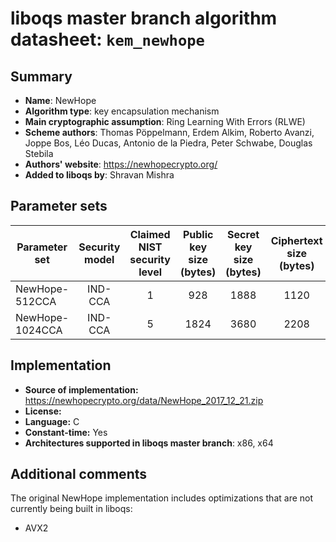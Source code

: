liboqs master branch algorithm datasheet: `kem_newhope`
========================================================

Summary
-------

- **Name**: NewHope 
- **Algorithm type**: key encapsulation mechanism
- **Main cryptographic assumption**: Ring Learning With Errors (RLWE)
- **Scheme authors**: Thomas Pöppelmann, Erdem Alkim, Roberto Avanzi, Joppe Bos, Léo Ducas, Antonio de la Piedra, Peter Schwabe, Douglas Stebila 
- **Authors' website**: https://newhopecrypto.org/
- **Added to liboqs by**: Shravan Mishra 

Parameter sets
--------------

| Parameter set       | Security model | Claimed NIST security level | Public key size (bytes) | Secret key size (bytes) | Ciphertext size (bytes) | Shared secret size (bytes) |
|---------------------|:--------------:|:---------------------------:|:-----------------------:|:-----------------------:|:-----------------------:|:--------------------------:|
| NewHope-512CCA      |     IND-CCA    |              1              |           928          |          1888          |           1120          |             32             |
| NewHope-1024CCA     |     IND-CCA    |              5              |           1824         |          3680          |           2208          |             32             |

Implementation
--------------

- **Source of implementation:** https://newhopecrypto.org/data/NewHope_2017_12_21.zip
- **License:** 
- **Language:** C
- **Constant-time:** Yes 
- **Architectures supported in liboqs master branch**: x86, x64

Additional comments
-------------------

The original NewHope implementation includes optimizations that are not currently being built in liboqs:

- AVX2
